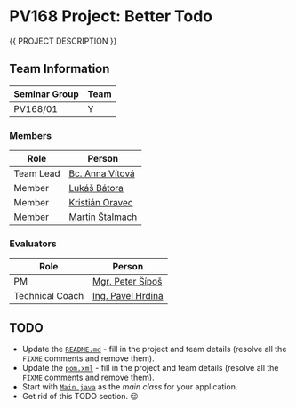 # PV168 Project: Better Todo

<!--- FIXME: fill in the PROJECT NAME above and include short description of what the project is about -->
{{ PROJECT DESCRIPTION }}

## Team Information

| Seminar Group | Team |
|---------------| ---- |
| PV168/01      | Y    | <!--- FIXME: fill in the seminar group and team identification -->

### Members

| Role           | Person                                                  |
|----------------|---------------------------------------------------------|
|Team Lead       | [Bc. Anna Vítová](https://is.muni.cz/auth/osoba/514266) | 
|Member          | [Lukáš Bátora](https://is.muni.cz/auth/osoba/514528)    | 
|Member          | [Kristián Oravec](https://is.muni.cz/auth/osoba/514636) | 
|Member          | [Martin Štalmach](https://is.muni.cz/auth/osoba/525283) | 

### Evaluators

| Role           | Person                                                    |
|----------------|-----------------------------------------------------------|
|PM              | [Mgr. Peter Šípoš](https://is.muni.cz/auth/osoba/527365)  |
|Technical Coach | [Ing. Pavel Hrdina](https://is.muni.cz/auth/osoba/242617) | <!--- FIXME: fill in the name and UCO -->

## TODO

- Update the [`README.md`](#) - fill in the project and team details (resolve all the `FIXME` comments and remove them).
- Update the [`pom.xml`](pom.xml) - fill in the project and team details (resolve all the `FIXME` comments and remove them).
- Start with [`Main.java`](src/main/java/cz/muni/fi/pv168/project/Main.java) as the _main class_ for your application.
- Get rid of this TODO section. 😉
